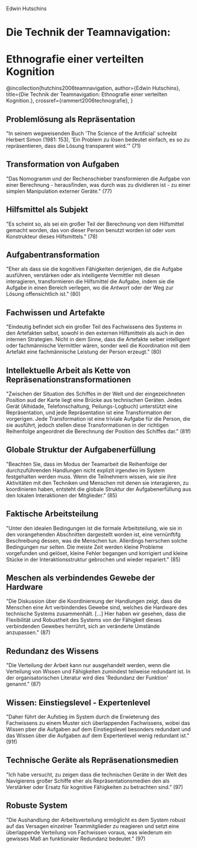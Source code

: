 Edwin Hutschins

# Die Technik der Teamnavigation:
# Ethnografie einer verteilten Kognition

@incollection{hutchins2006teamnavigation,
 author={Edwin Hutschins}, 
 title={Die Technik der Teamnavigation: Ethnografie einer verteilten Kognition.}, 
 crossref={rammert2006technografie},
}

## Problemlösung als Repräsentation
"In seinem wegweisenden Buch 'The Science of the Artificial' schreibt Herbert Simon (1981: 153), 'Ein Problem zu lösen bedeutet einfach, es so zu repräsentieren, dass die Lösung transparent wird.'" (71)

## Transformation von Aufgaben
"Das Nomogramm und der Rechenschieber transformieren die Aufgabe von einer Berechnung - herausfinden, was durch was zu dividieren ist - zu einer simplen Manipulation externer Geräte." (77)

## Hilfsmittel als Subjekt
"Es scheint so, als sei ein großer Teil der Berechnung von dem Hilfsmittel gemacht worden, das von dieser Person benutzt worden ist oder vom Konstrukteur dieses Hilfsmittels." (78)

## Aufgabentransformation
"Eher als dass sie die kognitiven Fähigkeiten derjenigen, die die Aufgabe ausführen, verstärken oder als intelligente Vermittler mit diesen interagieren, transformieren die Hilfsmittel die Aufgabe, indem sie die Aufgabe in einen Bereich verlegen, wo die Antwort oder der Weg zur Lösung offensichtlich ist." (80)

## Fachwissen und Artefakte
"Eindeutig befindet sich ein großer Teil des Fachwissens des Systems in den Artefakten selbst, sowohl in den externen Hilfsmitteln als auch in den internen Strategien. Nicht in dem Sinne, dass die Artefakte selber intelligent oder fachmännische Vermittler wären, sonder weil die Koordination mit dem Artefakt eine fachmännische Leistung der Person erzeugt." (80)

## Intellektuelle Arbeit als Kette von Repräsenationstransformationen
"Zwischen der Situation des Schiffes in der Welt und der eingezeichneten Position aud der Karte liegt eine Brücke aus technischen Geräten. Jedes Gerät (Alhidade, Telefonschaltung, Peilungs-Logbuch) unterstützt eine Repräsentation, und jede Repräsentation ist eine Transformation der vorgerigen. Jede Transformation ist eine triviale Aufgabe für die Person, die sie ausführt, jedoch stellen diese Transformationen in der richtigen Reihenfolge angeordnet die Berechnung der Position des Schiffes dar." (81f)

## Globale Struktur der Aufgabenerfüllung
"Beachten Sie, dass im Modus der Teamarbeit die Reihenfolge der durchzuführenden Handlungen nicht explizit irgendwo im System festgehalten werden muss. Wenn die Teilnehmern wissen, wie sie ihre Aktivitäten mit den Techniken und Menschen mit denen sie interagieren, zu koordinieren haben, entsteht die globale Struktur der Aufgabenerfüllung aus den lokalen Interaktionen der Mitglieder." (85)

## Faktische Arbeitsteilung
"Unter den idealen Bedingungen ist die formale Arbeitsteilung, wie sie in den vorangehenden Abschnitten dargestellt worden ist, eine vernünftifg Beschreibung dessen, was die Menschen tun. Allerdings herrschen solche Bedingungen nur selten. Die meiste Zeit werden kleine Probleme vorgefunden und gelöset, kleine Fehler begangen und korrigiert und kleine Stücke in der Interaktionsstruktur gebrochen und wieder repariert." (85)

## Meschen als verbindendes Gewebe der Hardware
"Die Diskussion über die Koordiniereung der Handlungen zeigt, dass die Menschen eine Art verbindendes Gewebe sind, welches die Hardware des technische Systems zusammenhält. [...] Hier haben wir gesehen, dass die Flexibilität und Robustheit des Systems von der Fähigkeit dieses verbindenden Gewebes herrührt, sich an veränderte Umstände anzupassen." (87)

## Redundanz des Wissens
"Die Verteilung der Arbeit kann nur ausgehandelt werden, wenn die Verteilung von Wissen und Fähigkeiten zumindest teilweise redundant ist. In der organisatorischen Literatur wird dies 'Redundanz der Funktion' genannt." (87)

## Wissen: Einstiegslevel - Expertenlevel
"Daher führt der Aufstieg im System durch die Erwieterung des Fachwissens zu einem Muster sich überlappenden Fachwissens, wobei das Wissen pber die Aufgaben auf dem Einstiegslevel besonders redundant und das Wissen über die Aufgaben auf dem Expertenlevel wenig redundant ist." (91f)

## Technische Geräte als Repräsenationsmedien
"Ich habe versucht, zu zeigen dass die technischen Geräte in der Welt des Navigierens großer Schiffe eher als Repräsentationsmedien den als Verstärker oder Ersatz für kognitive Fähigkeiten zu betrachten sind." (97)

## Robuste System
"Die Aushandlung der Arbeitsverteilung ermöglicht es dem System robust auf das Versagen einzelner Teammitglieder zu reagieren und setzt eine überlappende Verteilung von Fachwissen voraus, was wiederum ein gewisses Maß an funktionaler Redundanz bedeutet." (97)
